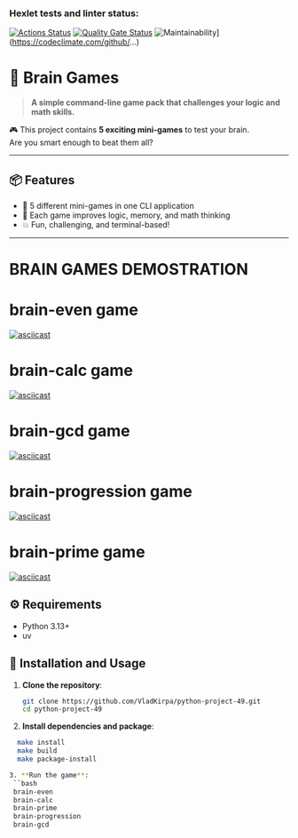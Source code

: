 ### Hexlet tests and linter status:
[![Actions Status](https://github.com/VladKirpa/python-project-49/actions/workflows/hexlet-check.yml/badge.svg)](https://github.com/VladKirpa/python-project-49/actions)
[![Quality Gate Status](https://sonarcloud.io/api/project_badges/measure?project=VladKirpa_python-project-49&metric=alert_status)](https://sonarcloud.io/dashboard?id=VladKirpa_python-project-49)
![Maintainability](https://api.codeclimate.com/v1/badges/.../maintainability)](https://codeclimate.com/github/...)

# 🧠 Brain Games

> **A simple command-line game pack that challenges your logic and math skills.**

🎮 This project contains **5 exciting mini-games** to test your brain.  
Are you smart enough to beat them all?

---

## 📦 Features

- 🧩 5 different mini-games in one CLI application
- 🧠 Each game improves logic, memory, and math thinking
- 💥 Fun, challenging, and terminal-based!

---

# BRAIN GAMES DEMOSTRATION

# brain-even game
[![asciicast](https://asciinema.org/a/KDhXSXPHiEt8ZTRcd7bhMcLGk.svg)](https://asciinema.org/a/KDhXSXPHiEt8ZTRcd7bhMcLGk)

# brain-calc game 
[![asciicast](https://asciinema.org/a/xJ3phwdtsA7wY71uSU9btfpAG.svg)](https://asciinema.org/a/xJ3phwdtsA7wY71uSU9btfpAG)

# brain-gcd game 
[![asciicast](https://asciinema.org/a/FeWwaMja5mM4wRgH2X8JDGW2m.svg)](https://asciinema.org/a/FeWwaMja5mM4wRgH2X8JDGW2m)

# brain-progression game
[![asciicast](https://asciinema.org/a/9JB0t5neht1tQ0EVg9AyEXndZ.svg)](https://asciinema.org/a/9JB0t5neht1tQ0EVg9AyEXndZ)


# brain-prime game
[![asciicast](https://asciinema.org/a/2qo4nLGFu8eelI7COG9NsGdpC.svg)](https://asciinema.org/a/2qo4nLGFu8eelI7COG9NsGdpC)



## ⚙️ Requirements

- Python 3.13+
- uv 

## 🚀 Installation and Usage

1. **Clone the repository**:
   ```bash
   git clone https://github.com/VladKirpa/python-project-49.git
   cd python-project-49

2. **Install dependencies and package**:
  ```bash
    make install
    make build
    make package-install

3. **Run the game**:
   ``bash
   brain-even
   brain-calc
   brain-prime
   brain-progression
   brain-gcd

